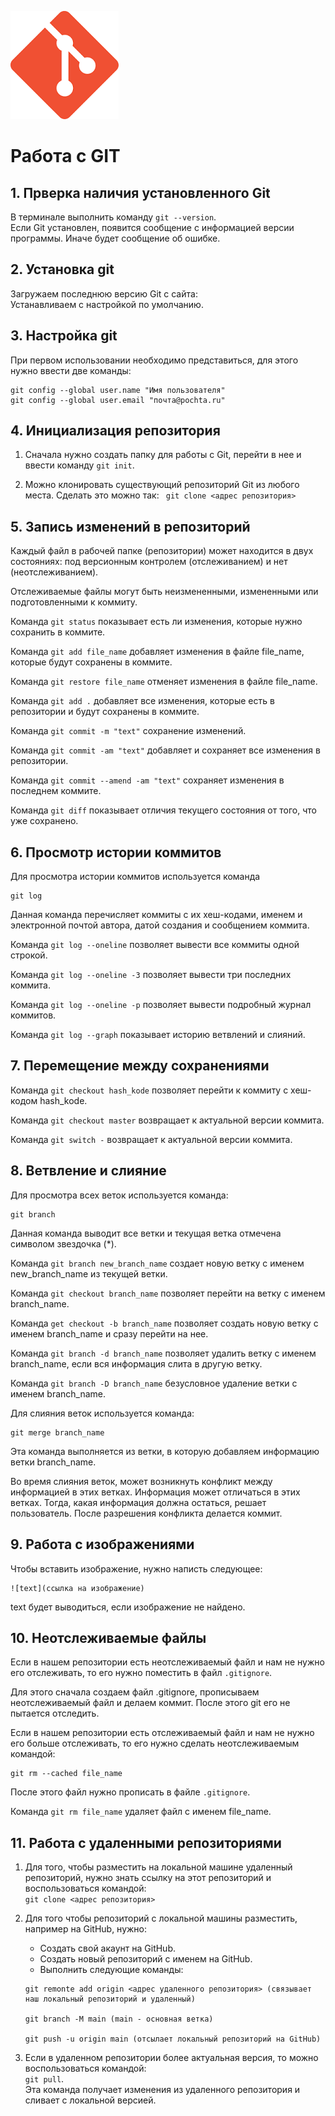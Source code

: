 ![Логотип](git-logo.png)
# Работа с GIT

## 1. Прверка наличия установленного Git

В терминале выполнить команду `git --version`.  
Если Git установлен, появится сообщение с информацией версии программы. Иначе будет сообщение об ошибке.

## 2. Установка git

Загружаем последнюю версию Git c сайта:   
Устанавливаем с настройкой по умолчанию. 

## 3. Настройка git

При первом использовании необходимо представиться, для этого нужно ввести две команды: 
```
git config --global user.name "Имя пользователя" 
git config --global user.email "почта@pochta.ru"
```

## 4. Инициализация репозитория

1. Сначала нужно создать папку  для работы с Git, перейти в нее и ввести команду 
 `git init`.

2. Можно клонировать существующий репозиторий Git из любого места. Сделать это можно так:
` git clone <адрес репозитория>`

## 5. Запись изменений в репозиторий

Каждый файл в рабочей папке (репозитории) может находится
 в двух состояниях: под версионным контролем (отслеживанием) и нет (неотслеживанием).

 Отслеживаемые файлы могут быть неизмененными, измененными или подготовленными к коммиту.

Команда `git status` показывает есть ли изменения, которые нужно сохранить в коммите.

Команда `git add file_name` добавляет изменения в файле file_name, которые будут сохранены в коммите.

Команда `git restore file_name` отменяет изменения в файле file_name.

Команда `git add .` добавляет все изменения, которые есть в репозитории и будут сохранены в коммите.

Команда `git commit -m "text"` сохранение изменений.

Команда `git commit -am "text"` добавляет и сохраняет все изменения в репозитории. 

Команда `git commit --amend -am "text"` сохраняет изменения в последнем коммите. 

Команда `git diff` показывает отличия текущего состояния от того, что уже сохранено.

## 6. Просмотр истории коммитов

Для просмотра истории коммитов используется команда 
``` 
git log 
```
Данная команда перечисляет коммиты с их хеш-кодами, именем и электронной почтой автора, датой создания и сообщением коммита.

Команда `git log --oneline` позволяет вывести все коммиты одной строкой.

Команда `git log --oneline -3` позволяет вывести три последних коммита.

Команда `git log --oneline -p` позволяет вывести подробный журнал коммитов.

Команда `git log --graph` показывает историю ветвлений и слияний.

## 7. Перемещение между сохранениями 

Команда `git checkout hash_kode` позволяет перейти к коммиту с хеш-кодом hash_kode. 

Команда `git checkout master` возвращает к актуальной версии коммита.

Команда `git switch -` возвращает к актуальной версии коммита.

## 8. Ветвление и слияние

Для просмотра  всех веток используется команда:
```
git branch
```
Данная команда выводит все ветки и текущая ветка отмечена символом звездочка (*).

Команда `git branch new_branch_name` создает новую ветку с именем new_branch_name из текущей ветки.

Команда `git checkout branch_name` позволяет перейти на ветку с именем branch_name.

Команда `get checkout -b branch_name` позволяет создать новую ветку с именем branch_name и сразу перейти на нее.

Команда `git branch -d branch_name` позволяет удалить ветку с именем branch_name, если вся информация слита в другую ветку.

Команда `git branch -D branch_name` безусловное удаление ветки с именем branch_name.

Для слияния веток используется команда:
```
git merge branch_name
```
Эта команда выполняется из ветки, в которую добавляем информацию ветки branch_name.

Во время слияния веток, может возникнуть конфликт между информацией в этих ветках. Информация может отличаться в этих ветках. Тогда, какая информация должна остаться, решает пользователь. После разрешения конфликта делается коммит.

## 9. Работа с изображениями

Чтобы вставить изображение, нужно написть следующее: 
```
![text](ссылка на изображение)
```
text будет выводиться, если изображение не найдено.

## 10. Неотслеживаемые файлы

Если  в нашем репозитории есть неотслеживаемый файл и нам не нужно его отслеживать, то его нужно поместить в файл `.gitignore`.  

Для этого сначала создаем файл .gitignore, прописываем неотслеживаемый файл и делаем коммит. После этого git его не пытается отследить.

Если  в нашем репозитории есть отслеживаемый файл и нам не нужно его больше отслеживать, то его нужно сделать неотслеживаемым командой:
```
git rm --cached file_name
```
После этого файл нужно прописать в файле `.gitignore`.  

Команда `git rm file_name` удаляет файл с именем file_name.

## 11. Работа с удаленными репозиториями

1. Для того, чтобы разместить на локальной машине удаленный репозиторий, нужно знать ссылку на этот репозиторий и воспользоваться командой:  
`git clone <адрес репозитория>`

2. Для того чтобы репозиторий с локальной машины разместить, например на GitHub, нужно:

    * Создать свой акаунт на GitHub.
    * Cоздать новый репозиторий с именем на GitHub.
    * Выполнить следующие команды:
    ```
    git remonte add origin <адрес удаленного репозитория> (связывает наш локальный репозиторий и удаленный)

    git branch -M main (main - основная ветка)

    git push -u origin main (отсылает локальный репозиторий на GitHub)
    ```
3. Если в удаленном репозитории более актуальная версия, то можно воспользоваться командой:  
`git pull`.  
 Эта команда получает изменения из удаленного репозитория и сливает с локальной версией.
